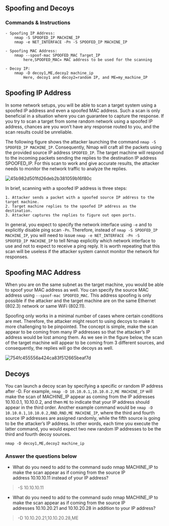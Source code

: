 ## Spoofing and Decoys 

### Commands & Instructions

	- Spoofing IP Address:
		nmap -S SPOOFED_IP MACHINE_IP
		nmap -e NET_INTERFACE -Pn -S SPOOFED_IP MACHINE_IP
		
	- Spoofing MAC Address:
		nmap --spoof-mac SPOOFED_MAC Target_IP
			here,SPOOFED_MAC= MAC address to be used for the scanning 
		
	- Decoy IP:
		nmap -D decoy1,ME,decoy2 machine_ip
			Here, decoy1 and decoy2=random IP, and ME=my_machine_IP






## Spoofing IP Address

In some network setups, you will be able to scan a target system using a spoofed IP address and even a spoofed MAC address. Such a scan is only beneficial in a situation where you can guarantee to capture the response. If you try to scan a target from some random network using a spoofed IP address, chances are you won’t have any response routed to you, and the scan results could be unreliable.

The following figure shows the attacker launching the command `nmap -S SPOOFED_IP MACHINE_IP`. Consequently, Nmap will craft all the packets using the provided source IP address `SPOOFED_IP`. The target machine will respond to the incoming packets sending the replies to the destination IP address SPOOFED_IP. For this scan to work and give accurate results, the attacker needs to monitor the network traffic to analyze the replies.


![45b982d501fd26deb2b381059b16f80c](https://github.com/Taukir1515/Nmap/assets/65533124/8da66ba1-e43d-488a-8faa-a7e4e784c55f)


In brief, scanning with a spoofed IP address is three steps:

	1. Attacker sends a packet with a spoofed source IP address to the target machine.
	2. Target machine replies to the spoofed IP address as the destination.
	3. Attacker captures the replies to figure out open ports.

In general, you expect to specify the network interface using `-e` and to explicitly disable ping scan `-Pn`. Therefore, instead of `nmap -S SPOOFED_IP MACHINE_IP`, you will need to issue `nmap -e NET_INTERFACE -Pn -S SPOOFED_IP MACHINE_IP` to tell Nmap explicitly which network interface to use and not to expect to receive a ping reply. It is worth repeating that this scan will be useless if the attacker system cannot monitor the network for responses.




## Spoofing MAC Address

When you are on the same subnet as the target machine, you would be able to spoof your MAC address as well. You can specify the source MAC address using `--spoof-mac SPOOFED_MAC`. This address spoofing is only possible if the attacker and the target machine are on the same Ethernet (802.3) network or same WiFi (802.11).

Spoofing only works in a minimal number of cases where certain conditions are met. Therefore, the attacker might resort to using decoys to make it more challenging to be pinpointed. The concept is simple, make the scan appear to be coming from many IP addresses so that the attacker’s IP address would be lost among them. As we see in the figure below, the scan of the target machine will appear to be coming from 3 different sources, and consequently, the replies will go the decoys as well.



![754fc455556a424ca83f512665beaf7d](https://github.com/Taukir1515/Nmap/assets/65533124/8a1a2d8c-b44c-47d4-8065-767c616d0aa6)




## Decoys

You can launch a decoy scan by specifying a specific or random IP address after -D. For example, `nmap -D 10.10.0.1,10.10.0.2,ME MACHINE_IP` will make the scan of MACHINE_IP appear as coming from the IP addresses 10.10.0.1, 10.10.0.2, and then `ME` to indicate that your IP address should appear in the third order. Another example command would be `nmap -D 10.10.0.1,10.10.0.2,RND,RND,ME MACHINE_IP`, where the third and fourth source IP addresses are assigned randomly, while the fifth source is going to be the attacker’s IP address. In other words, each time you execute the latter command, you would expect two new random IP addresses to be the third and fourth decoy sources.

`nmap -D decoy1,ME,decoy2 machine_ip`

### Answer the questions below

- What do you need to add to the command sudo nmap MACHINE_IP to make the scan appear as if coming from the source IP address 10.10.10.11 instead of your IP address?
> -S 10.10.10.11

- What do you need to add to the command sudo nmap MACHINE_IP to make the scan appear as if coming from the source IP addresses 10.10.20.21 and 10.10.20.28 in addition to your IP address?
> -D 10.10.20.21,10.10.20.28,ME
